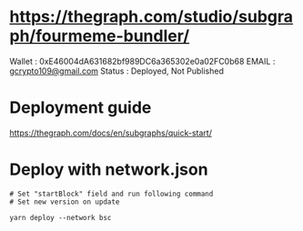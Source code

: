
# https://thegraph.com/studio/subgraph/fourmeme-bundler/
  Wallet : 0xE46004dA631682bf989DC6a365302e0a02FC0b68
  EMAIL : gcrypto109@gmail.com
  Status : Deployed, Not Published 

# Deployment guide
  https://thegraph.com/docs/en/subgraphs/quick-start/

# Deploy with network.json
````
# Set "startBlock" field and run following command
# Set new version on update

yarn deploy --network bsc
````